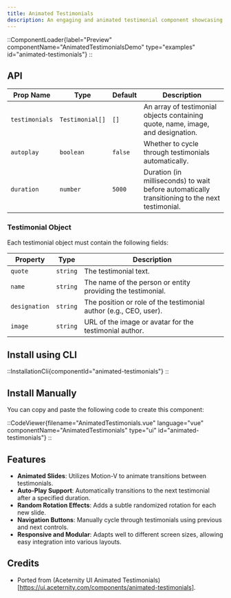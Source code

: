 ```yaml
---
title: Animated Testimonials
description: An engaging and animated testimonial component showcasing user feedback with transitions and auto-play functionality.
---
```


::ComponentLoader{label="Preview" componentName="AnimatedTestimonialsDemo" type="examples" id="animated-testimonials"}
::

## API

| Prop Name      | Type            | Default | Description                                                                                    |
| -------------- | --------------- | ------- | ---------------------------------------------------------------------------------------------- |
| `testimonials` | `Testimonial[]` | `[]`    | An array of testimonial objects containing quote, name, image, and designation.                |
| `autoplay`     | `boolean`       | `false` | Whether to cycle through testimonials automatically.                                           |
| `duration`     | `number`        | `5000`  | Duration (in milliseconds) to wait before automatically transitioning to the next testimonial. |

### Testimonial Object

Each testimonial object must contain the following fields:

| Property      | Type     | Description                                                       |
| ------------- | -------- | ----------------------------------------------------------------- |
| `quote`       | `string` | The testimonial text.                                             |
| `name`        | `string` | The name of the person or entity providing the testimonial.       |
| `designation` | `string` | The position or role of the testimonial author (e.g., CEO, user). |
| `image`       | `string` | URL of the image or avatar for the testimonial author.            |

## Install using CLI

::InstallationCli{componentId="animated-testimonials"}
::

## Install Manually

You can copy and paste the following code to create this component:

::CodeViewer{filename="AnimatedTestimonials.vue" language="vue" componentName="AnimatedTestimonials" type="ui" id="animated-testimonials"}
::

## Features

- **Animated Slides**: Utilizes Motion-V to animate transitions between testimonials.
- **Auto-Play Support**: Automatically transitions to the next testimonial after a specified duration.
- **Random Rotation Effects**: Adds a subtle randomized rotation for each new slide.
- **Navigation Buttons**: Manually cycle through testimonials using previous and next controls.
- **Responsive and Modular**: Adapts well to different screen sizes, allowing easy integration into various layouts.

## Credits

- Ported from (Aceternity UI Animated Testimonials)[https://ui.aceternity.com/components/animated-testimonials].

